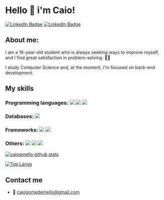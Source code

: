 # Hello 🤝 i'm Caio!

[![LinkedIn Badge](https://img.shields.io/badge/LinkedIn-0077B5?style=for-the-badge&logo=linkedin&logoColor=white&link=https://www.linkedin.com/in/caiogmello)](https://www.linkedin.com/in/caiogmello/)
[![LinkedIn Badge](https://img.shields.io/badge/Instagram-E4405F?style=for-the-badge&logo=instagram&logoColor=white&link=https://instagram.com/caiomellog)](https://instagram.com/caiomellog)

## About me:
 
I am a 19-year-old student who is always seeking ways to improve myself, and I find great satisfaction in problem-solving. 💪🏻

I study Computer Science and, at the moment, I'm focused on back-end development.

## My skills

### Programming languages: <img src="https://img.shields.io/badge/Java-B22222?style=for-the-badge&logo=openjdk&logoColor=white" /> <img src="https://img.shields.io/badge/Python-FFD43B?style=for-the-badge&logo=python&logoColor=blue" /> <img src="https://img.shields.io/badge/C%2B%2B-00599C?style=for-the-badge&logo=c%2B%2B&logoColor=white" />

### Databases: <img src="https://img.shields.io/badge/PostgreSQL-316192?style=for-the-badge&logo=postgresql&logoColor=white"/>

### Frameworks: <img src="https://img.shields.io/badge/Spring_Boot-F2F4F9?style=for-the-badge&logo=spring-boot"/> <img src="https://img.shields.io/badge/Spring-6DB33F?style=for-the-badge&logo=spring&logoColor=white"/>

### Others: <img src="https://img.shields.io/badge/HTML5-E34F26?style=for-the-badge&logo=html5&logoColor=white" /> <img src="https://img.shields.io/badge/GIT-E44C30?style=for-the-badge&logo=git&logoColor=white" /> <img src="https://img.shields.io/badge/postman-fa5f05?style=for-the-badge&logo=postman&logoColor=white" /> 


[![caiogmello github stats](https://github-readme-stats.vercel.app/api?username=caiogmello&show_icons=true&title_color=fff&icon_color=7159c1&text_color=f8f8f2&bg_color=171c24&count_private=true)](https://github.com/caiogmello)

[![Top Langs](https://github-readme-stats.vercel.app/api/top-langs/?username=caiogmello&layout=compact&title_color=fff&text_color=f8f8f2&bg_color=171c24)](https://github.com/caiogmello)

## Contact me 
- 📧 caiogomedemello@gmail.com
